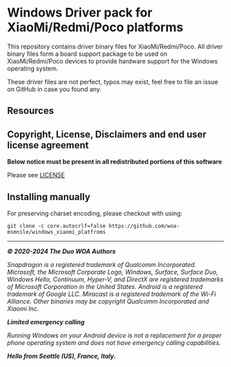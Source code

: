 
# Windows Driver pack for XiaoMi/Redmi/Poco platforms

This repository contains driver binary files for XiaoMi/Redmi/Poco.
All driver binary files form a board support package to be used on XiaoMi/Redmi/Poco devices to provide hardware support for the Windows operating system.

These driver files are not perfect, typos may exist, feel free to file an issue on GitHub in case you found any.

## Resources

## Copyright, License, Disclaimers and end user license agreement

**Below notice must be present in all redistributed portions of this software**

Please see [LICENSE](LICENSE.md)

## Installing manually

For preserving charset encoding, please checkout with using:

```
git clone -c core.autocrlf=false https://github.com/woa-msmnile/windows_xiaomi_platfroms
```

---

_**© 2020-2024 The Duo WOA Authors**_

_Snapdragon is a registered trademark of Qualcomm Incorporated. Microsoft, the Microsoft Corporate Logo, Windows, Surface, Surface Duo, Windows Hello, Continuum, Hyper-V, and DirectX are registered trademarks of Microsoft Corporation in the United States. Android is a registered trademark of Google LLC. Miracast is a registered trademark of the Wi-Fi Alliance. Other binaries may be copyright Qualcomm Incorporated and Xiaomi Inc._

_**Limited emergency calling**_

_Running Windows on your Android device is not a replacement for a proper phone operating system and does not have emergency calling capabilities._

_**Hello from Seattle (US), France, Italy.**_

